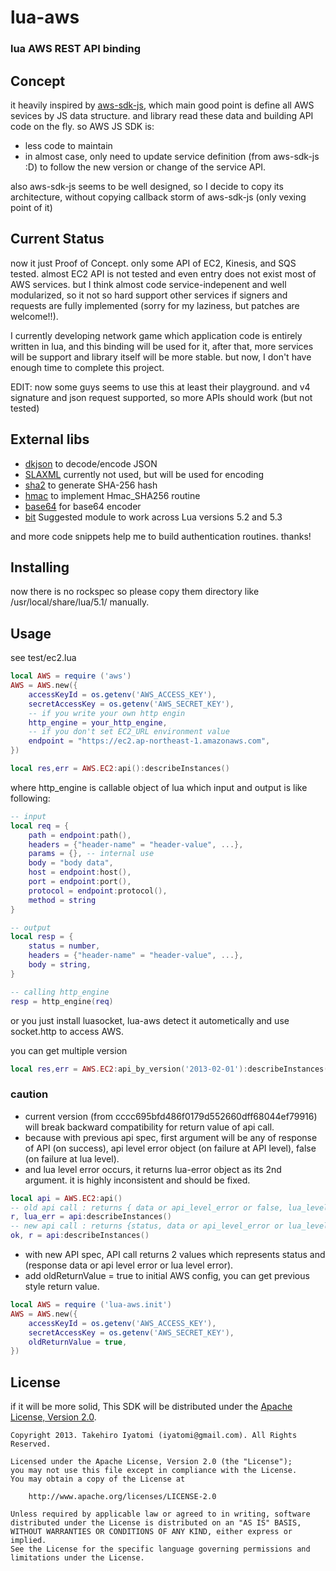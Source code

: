 lua-aws
=======

### lua AWS REST API binding



## Concept
it heavily inspired by [aws-sdk-js](https://raw.github.com/aws/aws-sdk-js/),
which main good point is define all AWS sevices by JS data structure. and library read these data and 
building API code on the fly. so AWS JS SDK is:
- less code to maintain
- in almost case, only need to update service definition (from aws-sdk-js :D) to follow the new version or change of the service API.

also aws-sdk-js seems to be well designed, 
so I decide to copy its architecture, without copying callback storm of aws-sdk-js (only vexing point of it)



## Current Status

now it just Proof of Concept.
only some API of EC2, Kinesis,  and SQS tested. almost EC2 API is not tested and even entry does not exist most of AWS services.
but I think almost code service-indepenent and well modularized, so it not so hard support other services
if signers and requests are fully implemented (sorry for my laziness, but patches are welcome!!).

I currently developing network game which application code is entirely written in lua, and this binding will be used for it,
after that, more services will be support and library itself will be more stable. but now, I don't have enough time to complete this project.

EDIT: now some guys seems to use this at least their playground. and v4 signature and json request supported, so more APIs should work (but not tested)



## External libs
- [dkjson](http://dkolf.de/src/dkjson-lua.fsl/home) to decode/encode JSON
- [SLAXML](https://github.com/Phrogz/SLAXML) currently not used, but will be used for encoding
- [sha2](http://lua-users.org/wiki/SecureHashAlgorithm) to generate SHA-256 hash
- [hmac](https://github.com/bjc/prosody/blob/master/util/hmac.lua) to implement Hmac_SHA256 routine
- [base64](http://lua-users.org/wiki/BaseSixtyFour) for base64 encoder
- [bit](https://github.com/aryajur/bit.git) Suggested module to work across Lua versions 5.2 and 5.3

and more code snippets help me to build authentication routines. thanks!


## Installing

now there is no rockspec so please copy them directory like /usr/local/share/lua/5.1/ manually.




## Usage

see test/ec2.lua

```lua
local AWS = require ('aws')
AWS = AWS.new({
	accessKeyId = os.getenv('AWS_ACCESS_KEY'),
	secretAccessKey = os.getenv('AWS_SECRET_KEY'),
	-- if you write your own http engin
	http_engine = your_http_engine,
	-- if you don't set EC2_URL environment value
	endpoint = "https://ec2.ap-northeast-1.amazonaws.com",
})

local res,err = AWS.EC2:api():describeInstances()
```

where http_engine is callable object of lua which input and output is like following:
```lua
-- input
local req = {
	path = endpoint:path(),
	headers = {"header-name" = "header-value", ...},
	params = {}, -- internal use
	body = "body data",
	host = endpoint:host(),
	port = endpoint:port(),
	protocol = endpoint:protocol(),
	method = string
}

-- output
local resp = {
	status = number,
	headers = {"header-name" = "header-value", ...},
	body = string,
}

-- calling http_engine
resp = http_engine(req)
```

or you just install luasocket, lua-aws detect it autometically and use socket.http to access AWS.



you can get multiple version
```lua
local res,err = AWS.EC2:api_by_version('2013-02-01'):describeInstances()
```

### caution

- current version (from cccc695bfd486f0179d552660dff68044ef79916) will break backward compatibility for return value of api call.
 - because with previous api spec, first argument will be any of response of API (on success), api level error object (on failure at API level), false (on failure at lua level). 
 - and lua level error occurs, it returns lua-error object as its 2nd argument. it is highly inconsistent and should be fixed.
``` lua
local api = AWS.EC2:api()
-- old api call : returns { data or api_level_error or false, lua_level_error(if occurs) }
r, lua_err = api:describeInstances()
-- new api call : returns {status, data or api_level_error or lua_level_error}
ok, r = api:describeInstances()
``` 
- with new API spec, API call returns 2 values which represents status and (response data or api level error or lua level error). 
- add oldReturnValue = true to initial AWS config, you can get previous style return value.
``` lua
local AWS = require ('lua-aws.init')
AWS = AWS.new({
	accessKeyId = os.getenv('AWS_ACCESS_KEY'),
	secretAccessKey = os.getenv('AWS_SECRET_KEY'),
	oldReturnValue = true,
})
```


## License

if it will be more solid, This SDK will be distributed under the
[Apache License, Version 2.0](http://www.apache.org/licenses/LICENSE-2.0).

```no-highlight
Copyright 2013. Takehiro Iyatomi (iyatomi@gmail.com). All Rights Reserved.

Licensed under the Apache License, Version 2.0 (the "License");
you may not use this file except in compliance with the License.
You may obtain a copy of the License at

    http://www.apache.org/licenses/LICENSE-2.0

Unless required by applicable law or agreed to in writing, software
distributed under the License is distributed on an "AS IS" BASIS,
WITHOUT WARRANTIES OR CONDITIONS OF ANY KIND, either express or implied.
See the License for the specific language governing permissions and
limitations under the License.
```
